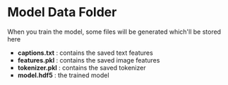 <h1>Model Data Folder</h1>

When you train the model, some files will be generated which'll be stored here

<ul type="square">
	<li><strong>captions.txt</strong> : contains the saved text features</li>
	<li><strong>features.pkl</strong> : contains the saved image features</li>
	<li><strong>tokenizer.pkl</strong> : contains the saved tokenizer</li>
	<li><strong>model.hdf5</strong> : the trained model</li>
</ul>
